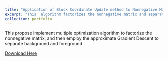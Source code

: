 ```yaml
---
title: "Application of Block Coordinate Update method to Nonnegative Matrix Decomposition"
excerpt: "This  algorithm factorizes the nonnegative matrix and separate background and foreground<br/><img src='/images/alg.png'>"
collection: portfolio
---
```

This propose implement multiple optimization algorithm to factorize the nonnegative matrix, and then employ the approximate Gradient
Descent to separate background and foreground

[Download Here](http://Wendy0601.github.io/files/alg_cmp.pdf)

